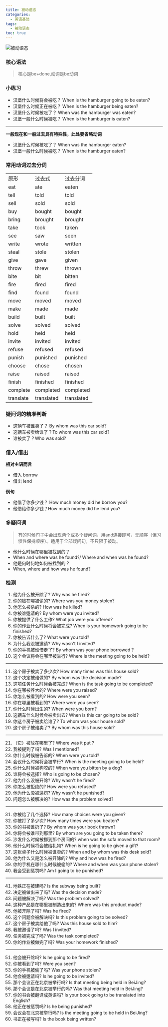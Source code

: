 ```yaml
---
title: 被动语态
categories:
  - 英语基础
tags:
  - 被动语态
toc: true 
---
```




![被动语态](/img/被动语态.png)

### 核心语法

> 核心是be+done,动词是be动词


### 小练习

* 汉堡什么时候将会被吃？ When is the hamburger going to be eaten?
* 汉堡什么时候正在被吃？ When is the hamburger being  eaten?
* 汉堡什么时候被吃了？ When was the hamburger was eaten?
* 汉堡一般什么时候被吃？ When is the hamburger is  eaten?

---

**一般现在和一般过去具有特殊性，此处要省略动词**

* 汉堡什么时候被吃了？ When was the hamburger  eaten?
* 汉堡一般什么时候被吃？ When is the hamburger eaten?


### 常用动词过去分词

|           |            |            |
| --------- | ---------- | ---------- |
| 原形      | 过去式     | 过去分词   |
| eat       | ate        | eaten      |
| tell      | told       | told       |
| sell      | sold       | sold       |
| buy       | bought     | bought     |
| bring     | brought    | brought    |
| take      | took       | taken      |
| see       | saw        | seen       |
| write     | wrote      | written    |
| steal     | stole      | stolen     |
| give      | gave       | given      |
| throw     | threw      | thrown     |
| bite      | bit        | bitten     |
| fire      | fired      | fired      |
| find      | found      | found      |
| move      | moved      | moved      |
| make      | made       | made       |
| build     | built      | built      |
| solve     | solved     | solved     |
| hold      | held       | held       |
| invite    | invited    | invited    |
| refuse    | refused    | refused    |
| punish    | punished   | punished   |
| choose    | chose      | chosen     |
| raise     | raised     | raised     |
| finish    | finished   | finished   |
| complete  | completed  | completed  |
| translate | translated | translated |



### 疑问词的精准判断

* 这辆车被谁卖了？ By whom was this car sold?
* 这辆车被卖给谁了？To whom was this car sold?
* 谁被卖了？Who was sold?

### 借入/借出

**相对主语而言**

* 借入 borrow
* 借出 lend

**例句**

* 他借了你多少钱？ How much money did he borrow you?
* 他借给你多少钱？How much money did he lend you?

### 多疑问词

> 有的时候句子中会出现两个或多个疑问词，用and连接即可，无顺序（但习惯性保持顺序）。适用于全部疑问句，不只限于被动。

* 他什么时候在哪里被找到的？
* When and where was he found?/ Where and when was he found?
* 他是何时何地如何被找到的？
* When, where and how was he found?




### 检测

1. 他为什么被开除了?  Why was he fired?
2. 你的钱在哪被偷的?  Where was you money stolen?
3. 他怎么被杀的?  How was he killed?
4. 你被谁邀请的?  By whom were you invited?
5. 你被提供了什么工作?  What job were you offered?
6. 你的作业什么时候将会被完成? When is your homework going to be finished?
7. 你被告诉什么了?  What were you told?
8. 为什么我没被邀请? Why wasn't I invited?
9. 你的手机被谁借走了? By whom was your phone borrowed ?
10. 这个会议将会在哪里被举行? Where is the meeting going to be held?

---

11. 这个房子被卖了多少次? How many times was this house sold?
12. 这个决定被谁做的? By whom was  the decision made? 
13. 这项任务什么时候会被完成? When is the task going to be completed?
14. 你在哪被养大的? Where were you raised?
15. 你怎么被看到的?  How were you seen?
16. 你在哪里被看到的? Where were you seen?
17. 你什么时候出生的? When were you born?
18. 这辆车什么时候会被卖出去?  When is this car going to be sold?
19. 你这个房子被卖给谁了? To whom was your house sold?
20. 这个房子被谁卖了?  By whom was this house sold?
---

21. （它）被放在哪里了? Where was it put ?
22. 我被提到了吗? Was I mentioned?
23. 你什么时候被告诉的?  When were you told?
24. 会议什么时候将会被举行?  When is the meeting going to be held?
25. 你什么时候被狗咬的?  When were you bitten by a dog?
26. 谁将会被选择?  Who is going to be chosen?
27. 他为什么没被开除?  Why wasn't he fired?
28. 你怎么被拒绝的?  How were you refused?
29. 他为什么没被惩罚?  Why wasn't he punished?
30. 问题怎么被解决的? How was the problem solved?


---




31. 你被给了几个选择? How many choices were you given?
32. 你被打了多少次?  How many times were you beaten?
33. 你的书被谁扔了?  By whom was your book thrown?
34. 你将会被谁带到那里?  By whom are you going to be taken there?
35. 沙发什么时候被挪到那个房间的? when was the sofa moved to that room?
36. 他什么时候将会被给礼物? When is he going to be given a gift?
37. 这张桌子什么时候被谁卖的?  When and by whom was this desk sold?
38. 他为什么又是怎么被开除的?  Why and how was he fired?
39. 你的手机在哪什么时候被偷的?  Where and when was your phone stolen?
40. 我会受到惩罚吗?  Am I going to be punished?


---


41. 地铁正在被建吗? Is the subway being built?
42. 决定被做出来了吗? Was the decision made?
43. 问题被解决了吗?  Was the problem solved?
44. 这种产品是在哪里被制造出来的? Where was this  product made?
45. 他被开除了吗? Was he fired?
46. 这个问题会被解决吗? Is this problem going to be solved?
47. 这个房子被卖给他了吗?  Was this house sold to him?
48. 我被邀请了吗?  Was I invited?
49. 任务被完成了吗? Was the task completed?
50. 你的作业被做完了吗? Was your homework  finished?


---


51.  他会被开除吗?  Is he going to be fired?
52. 你被看到了吗? Were you seen?
53. 你的手机被偷了吗? Was your phone stolen?
54. 他会被邀请吗?  Is he going to be invited?
55. 那个会议正在北京被举行吗? Is that meeting being held in BeiJing?
56. 那个会议是在北京被举行的吗? Was that meeting held in BeiJing?
57. 你的书会被翻译成英语吗? Is your book going to be translated into English?
58. 他正在被惩罚吗? Is he being punished?
59. 会议会在北京被举行吗? Is the meeting going to be held in BeiJing?
60. 书正在被写吗?  Is the book being written?



